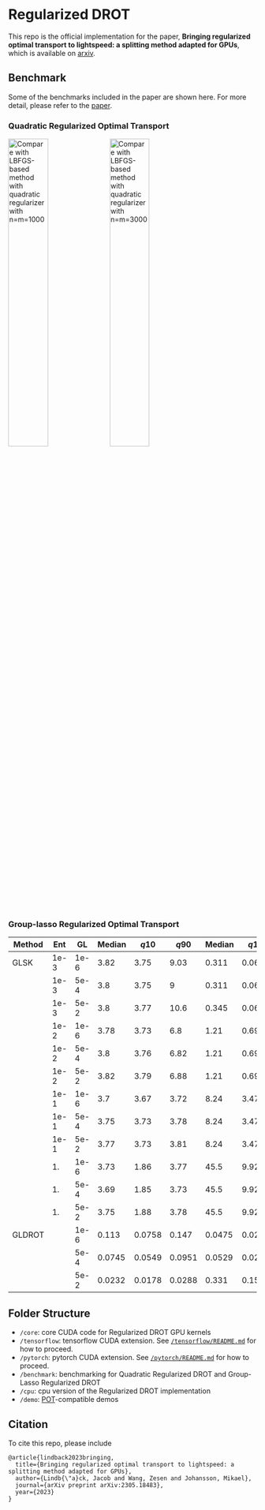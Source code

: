 # Regularized DROT

This repo is the official implementation for the paper, **Bringing regularized optimal transport to lightspeed: a splitting method adapted for GPUs**, which is available on [arxiv](https://arxiv.org/abs/2305.18483).

## Benchmark

Some of the benchmarks included in the paper are shown here. For more detail, please refer to the [paper](https://arxiv.org/abs/2305.18483).

### Quadratic Regularized Optimal Transport

<img src="./figures/quadratic_reg_drot_1000.png" width="40%" alt="Compare with LBFGS-based method with quadratic regularizer with n=m=1000"/> <img src="./figures/quadratic_reg_drot_3000.png" width="40%" alt="Compare with LBFGS-based method with quadratic regularizer with n=m=3000"/>

### Group-lasso Regularized Optimal Transport

| Method | Ent | GL | Median | $q10$ | $q90$ | Median | $q10$ | $q90$ |
| --- | --- | --- | --- | --- | --- | --- | --- | --- |
| GLSK | 1e-3 | 1e-6 | 3.82 | 3.75 | 9.03 | 0.311 | 0.0657 | 6.48 |
|  | 1e-3 | 5e-4 | 3.8 | 3.75 | 9 | 0.311 | 0.0657 | 6.48 |
|  | 1e-3 | 5e-2 | 3.8 | 3.77 | 10.6 | 0.345 | 0.0665 | 6.48 |
|  | 1e-2 | 1e-6 | 3.78 | 3.73 | 6.8 | 1.21 | 0.69 | 5.47 |
|  | 1e-2 | 5e-4 | 3.8 | 3.76 | 6.82 | 1.21 | 0.69 | 5.47 |
|  | 1e-2 | 5e-2 | 3.82 | 3.79 | 6.88 | 1.21 | 0.69 | 5.47 |
|  | 1e-1 | 1e-6 | 3.7 | 3.67 | 3.72 | 8.24 | 3.47 | 31.6 |
|  | 1e-1 | 5e-4 | 3.75 | 3.73 | 3.78 | 8.24 | 3.47 | 31.6 |
|  | 1e-1 | 5e-2 | 3.77 | 3.73 | 3.81 | 8.24 | 3.47 | 31.6 |
|  | 1. | 1e-6 | 3.73 | 1.86 | 3.77 | 45.5 | 9.92 | 218 |
|  | 1. | 5e-4 | 3.69 | 1.85 | 3.73 | 45.5 | 9.92 | 218 |
|  | 1. | 5e-2 | 3.75 | 1.88 | 3.78 | 45.5 | 9.92 | 218 |
| GLDROT |  | 1e-6 | 0.113 | 0.0758 | 0.147 | 0.0475 | 0.0215 | 0.137 |
|  |  | 5e-4 | 0.0745 | 0.0549 | 0.0951 | 0.0529 | 0.0245 | 0.163 |
|  |  | 5e-2 | 0.0232 | 0.0178 | 0.0288 | 0.331 | 0.154 | 1.38 |

## Folder Structure

- `/core`: core CUDA code for Regularized DROT GPU kernels
- `/tensorflow`: tensorflow CUDA extension. See [`/tensorflow/README.md`](./tensorflow/README.md) for how to proceed.
- `/pytorch`: pytorch CUDA extension. See [`/pytorch/README.md`](./pytorch/README.md) for how to proceed.
- `/benchmark`: benchmarking for Quadratic Regularized DROT and Group-Lasso Regularized DROT
- `/cpu`: cpu version of the Regularized DROT implementation
- `/demo`: [POT](https://pythonot.github.io/)-compatible demos


## Citation
To cite this repo, please include
```
@article{lindback2023bringing,
  title={Bringing regularized optimal transport to lightspeed: a splitting method adapted for GPUs},
  author={Lindb{\"a}ck, Jacob and Wang, Zesen and Johansson, Mikael},
  journal={arXiv preprint arXiv:2305.18483},
  year={2023}
}
```

